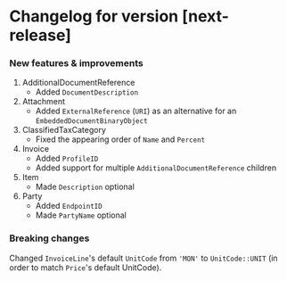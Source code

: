 # Changelog for version [next-release]

### New features & improvements

1. AdditionalDocumentReference  
   - Added `DocumentDescription` 
2. Attachment
   - Added `ExternalReference` (`URI`) as an alternative for an `EmbeddedDocumentBinaryObject`
3. ClassifiedTaxCategory
   - Fixed the appearing order of `Name` and `Percent`
4. Invoice
   - Added `ProfileID`
   - Added support for multiple `AdditionalDocumentReference` children
5. Item
   - Made `Description` optional
6. Party
   - Added `EndpointID`
   - Made `PartyName` optional

### Breaking changes

Changed `InvoiceLine`'s default `UnitCode` from `'MON'` to `UnitCode::UNIT` (in order to match `Price`'s default UnitCode).
